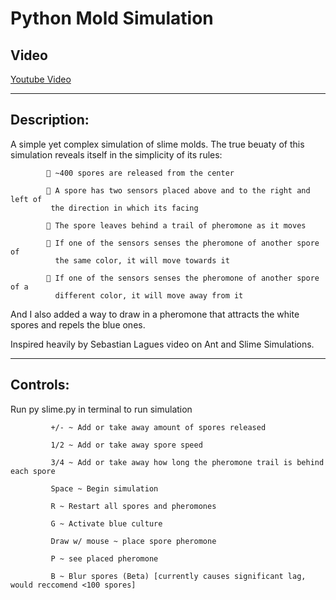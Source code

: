 # Python Mold Simulation

 ## Video
 [Youtube Video](https://www.youtube.com/watch?v=kW8oHoRLOc4)

 ---

 ## Description:
 
 A simple yet complex simulation of slime molds. The true beuaty of this simulation reveals itself in the simplicity of its rules:


            🍄 ~400 spores are released from the center

            👀 A spore has two sensors placed above and to the right and left of
             the direction in which its facing
             
            🍬 The spore leaves behind a trail of pheromone as it moves

            🧲 If one of the sensors senses the pheromone of another spore of
              the same color, it will move towards it

            🎃 If one of the sensors senses the pheromone of another spore of a
              different color, it will move away from it

And I also added a way to draw in a pheromone that attracts the white spores and repels the blue ones.

Inspired heavily by Sebastian Lagues video on Ant and Slime Simulations.
 
---


## Controls:

Run py slime.py in terminal to run simulation

             +/- ~ Add or take away amount of spores released
 
             1/2 ~ Add or take away spore speed
 
             3/4 ~ Add or take away how long the pheromone trail is behind each spore
             
             Space ~ Begin simulation
             
             R ~ Restart all spores and pheromones
             
             G ~ Activate blue culture
             
             Draw w/ mouse ~ place spore pheromone
             
             P ~ see placed pheromone
             
             B ~ Blur spores (Beta) [currently causes significant lag, would reccomend <100 spores]
             
             
 
 
 
 
